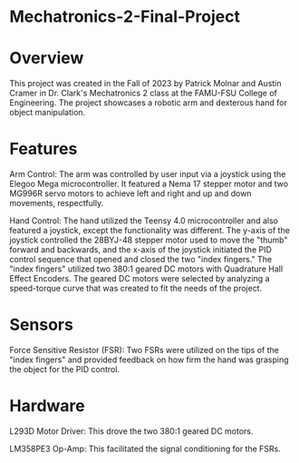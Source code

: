 # Mechatronics-2-Final-Project

# Overview
This project was created in the Fall of 2023 by Patrick Molnar and Austin Cramer in Dr. Clark's Mechatronics 2 class at the FAMU-FSU College of Engineering. The project showcases a robotic arm and dexterous hand for object manipulation.

# Features
Arm Control: The arm was controlled by user input via a joystick using the Elegoo Mega microcontroller. It featured a Nema 17 stepper motor and two MG996R servo motors to achieve left and right and up and down movements, respectfully. 

Hand Control: The hand utilized the Teensy 4.0 microcontroller and also featured a joystick, except the functionality was different. The y-axis of the joystick controlled the 28BYJ-48 stepper motor used to move the "thumb" forward and backwards, and the x-axis of the joystick initiated the PID control sequence that opened and closed the two "index fingers." The "index fingers" utilized two 380:1 geared DC motors with Quadrature Hall Effect Encoders. The geared DC motors were selected by analyzing a speed-torque curve that was created to fit the needs of the project. 

# Sensors
Force Sensitive Resistor (FSR): Two FSRs were utilized on the tips of the "index fingers" and provided feedback on how firm the hand was grasping the object for the PID control. 

# Hardware
L293D Motor Driver: This drove the two 380:1 geared DC motors.

LM358PE3 Op-Amp: This facilitated the signal conditioning for the FSRs.
